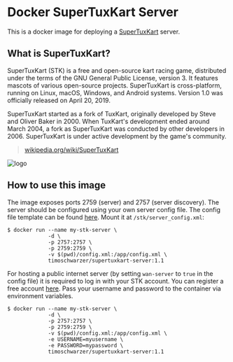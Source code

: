 # Docker SuperTuxKart Server

This is a docker image for deploying a [SuperTuxKart](https://supertuxkart.net) server.

## What is SuperTuxKart?

SuperTuxKart (STK) is a free and open-source kart racing game, distributed under the terms of the GNU General Public License, version 3. It features mascots of various open-source projects. SuperTuxKart is cross-platform, running on Linux, macOS, Windows, and Android systems. Version 1.0 was officially released on April 20, 2019.

SuperTuxKart started as a fork of TuxKart, originally developed by Steve and Oliver Baker in 2000. When TuxKart's development ended around March 2004, a fork as SuperTuxKart was conducted by other developers in 2006. SuperTuxKart is under active development by the game's community.

> [wikipedia.org/wiki/SuperTuxKart](https://en.wikipedia.org/wiki/SuperTuxKart)

![logo](https://raw.githubusercontent.com/jwestp/docker-supertuxkart/master/supertuxkart-logo.png)

## How to use this image

The image exposes ports 2759 (server) and 2757 (server discovery). The server should be configured using your own server config file. The config file template can be found [here](https://github.com/jwestp/docker-supertuxkart/blob/master/server_config.xml). Mount it at `/stk/server_config.xml`:

```
$ docker run --name my-stk-server \
             -d \
             -p 2757:2757 \
             -p 2759:2759 \
             -v $(pwd)/config.xml:/app/config.xml \
             timoschwarzer/supertuxkart-server:1.1
```

For hosting a public internet server (by setting `wan-server` to `true` in the config file) it is required to log in with your STK account. You can register a free account [here](https://online.supertuxkart.net/register.php). Pass your username and password to the container via environment variables.

```
$ docker run --name my-stk-server \
             -d \
             -p 2757:2757 \
             -p 2759:2759 \
             -v $(pwd)/config.xml:/app/config.xml \
             -e USERNAME=myusername \
             -e PASSWORD=mypassword \
             timoschwarzer/supertuxkart-server:1.1
```
